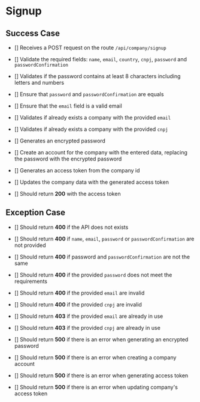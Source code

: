 # Signup

## Success Case

- [] Receives a POST request on the route `/api/company/signup`

- [] Validate the required fields: `name`, `email`, `country`, `cnpj`, `password` and `passwordConfirmation`

- [] Validates if the password contains at least 8 characters including letters and numbers

- [] Ensure that `password` and `passwordConfirmation` are equals

- [] Ensure that the `email` field is a valid email

- [] Validates if already exists a company with the provided `email` 

- [] Validates if already exists a company with the provided `cnpj`

- [] Generates an encrypted password

- [] Create an account for the company with the entered data, replacing the password with the encrypted password

- [] Generates an access token from the company id

- [] Updates the company data with the generated access token

- [] Should return **200** with the access token

## Exception Case

- [] Should return **400** if the API does not exists

- [] Should return **400** if `name`, `email`, `password` or `passwordConfirmation` are not provided

- [] Should return **400** if password and `passwordConfirmation` are not the same

- [] Should return **400** if the provided `password` does not meet the requirements

- [] Should return **400** if the provided `email` are invalid

- [] Should return **400** if the provided `cnpj` are invalid

- [] Should return **403** if the provided `email` are already in use

- [] Should return **403** if the provided `cnpj` are already in use

- [] Should return **500** if there is an error when generating an encrypted password

- [] Should return **500** if there is an error when creating a company account

- [] Should return **500** if there is an error when generating access token

- [] Should return **500** if there is an error when updating company's access token
